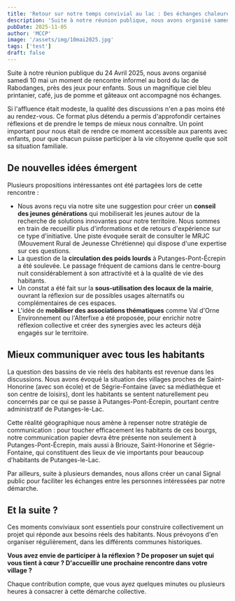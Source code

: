 ```yaml
---
title: 'Retour sur notre temps convivial au lac : Des échanges chaleureux sous le soleil printanier'
description: 'Suite à notre réunion publique, nous avons organisé samedi 10 mai un moment de rencontre informel au bord du lac de Rabodanges, près des jeux pour enfants. Sous un magnifique ciel bleu printanier, café, jus de pomme et gâteaux ont accompagné nos échanges.'
pubDate: 2025-11-05
author: 'MCCP'
image: '/assets/img/10mai2025.jpg'
tags: ['test']
draft: false
---
```


Suite à notre réunion publique du 24 Avril 2025, nous avons organisé samedi 10 mai un moment de rencontre informel au bord du lac de Rabodanges, près des jeux pour enfants. Sous un magnifique ciel bleu printanier, café, jus de pomme et gâteaux ont accompagné nos échanges.

Si l'affluence était modeste, la qualité des discussions n'en a pas moins été au rendez-vous. Ce format plus détendu a permis d'approfondir certaines réflexions et de prendre le temps de mieux nous connaître. Un point important pour nous était de rendre ce moment accessible aux parents avec enfants, pour que chacun puisse participer à la vie citoyenne quelle que soit sa situation familiale.

## De nouvelles idées émergent

Plusieurs propositions intéressantes ont été partagées lors de cette rencontre :

- Nous avons reçu via notre site une suggestion pour créer un **conseil des jeunes générations** qui mobiliserait les jeunes autour de la recherche de solutions innovantes pour notre territoire. Nous sommes en train de recueillir plus d'informations et de retours d'expérience sur ce type d'initiative. Une piste évoquée serait de consulter le MRJC (Mouvement Rural de Jeunesse Chrétienne) qui dispose d'une expertise sur ces questions.
- La question de la **circulation des poids lourds** à Putanges-Pont-Écrepin a été soulevée. Le passage fréquent de camions dans le centre-bourg nuit considérablement à son attractivité et à la qualité de vie des habitants.
- Un constat a été fait sur la **sous-utilisation des locaux de la mairie**, ouvrant la réflexion sur de possibles usages alternatifs ou complémentaires de ces espaces.
- L'idée de **mobiliser des associations thématiques** comme Val d'Orne Environnement ou l'Alterfixe a été proposée, pour enrichir notre réflexion collective et créer des synergies avec les acteurs déjà engagés sur le territoire.

## Mieux communiquer avec tous les habitants

La question des bassins de vie réels des habitants est revenue dans les discussions. Nous avons évoqué la situation des villages proches de Saint-Honorine (avec son école) et de Ségrie-Fontaine (avec sa médiathèque et son centre de loisirs), dont les habitants se sentent naturellement peu concernés par ce qui se passe à Putanges-Pont-Écrepin, pourtant centre administratif de Putanges-le-Lac.

Cette réalité géographique nous amène à repenser notre stratégie de communication : pour toucher efficacement les habitants de ces bourgs, notre communication papier devra être présente non seulement à Putanges-Pont-Écrepin, mais aussi à Briouze, Saint-Honorine et Ségrie-Fontaine, qui constituent des lieux de vie importants pour beaucoup d'habitants de Putanges-le-Lac.

Par ailleurs, suite à plusieurs demandes, nous allons créer un canal Signal public pour faciliter les échanges entre les personnes intéressées par notre démarche.

## Et la suite ?

Ces moments conviviaux sont essentiels pour construire collectivement un projet qui réponde aux besoins réels des habitants. Nous prévoyons d'en organiser régulièrement, dans les différents communes historiques.

**Vous avez envie de participer à la réflexion ? De proposer un sujet qui vous tient à cœur ? D'accueillir une prochaine rencontre dans votre village ?**

Chaque contribution compte, que vous ayez quelques minutes ou plusieurs heures à consacrer à cette démarche collective.
